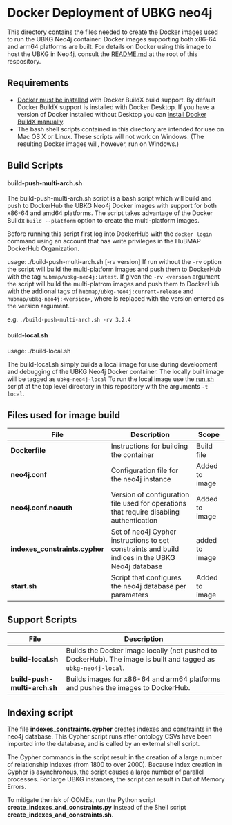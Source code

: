 # Docker Deployment of UBKG neo4j

This directory contains the files needed to create the Docker images used to run the UBKG Neo4j container. Docker images supporting both x86-64 and arm64 platforms are built. For details on Docker using this image to host the UBKG in Neo4j, consult the [README.md](https://github.com/x-atlas-consortia/ubkg-neo4j/blob/main/README.md) at the root of this respository.

## Requirements
  - [Docker must be installed](https://docs.docker.com/engine/install/) with Docker BuildX build support.  By default Docker BuildX support is installed with Docker Desktop.  If you have a version of Docker installed without Desktop you can [install Docker BuildX manually](https://docs.docker.com/build/install-buildx/).
  - The bash shell scripts contained in this directory are intended for use on Mac OS X or Linux.  These scripts will not work on Windows. (The resulting Docker images will, however, run on Windows.)

## Build Scripts
#### build-push-multi-arch.sh
The build-push-multi-arch.sh script is a bash script which will build and push to DockerHub the UBKG Neo4j Docker images with support for both x86-64 and amd64 platforms. The script takes advantage of the Docker Buildx `build --platform` option to create the multi-platform images.

Before running this script first log into DockerHub with the `docker login` command using an account that has write privileges in the HuBMAP DockerHub Organization.

usage: ./build-push-multi-arch.sh [-rv version]
If run without the `-rv` option the script will build the multi-platform images and push them to DockerHub with the tag `hubmap/ubkg-neo4j:latest`.
If given the `-rv <version` argument the script will build the multi-platrom images and push them to DockerHub with the addional tags of `hubmap/ubkg-neo4j:current-release` and `hubmap/ubkg-neo4j:<version>`, where <versions> is replaced with the version entered as the version argument.

e.g. `./build-push-multi-arch.sh -rv 3.2.4`

#### build-local.sh
usage: ./build-local.sh

The build-local.sh simply builds a local image for use during development and debugging of the UBKG Neo4j Docker container. The locally built image will be tagged as `ubkg-neo4j-local`  To run the local image use the [run.sh]() script at the top level directory in this repository with the arguments `-t local`.

## Files used for image build
| File                           | Description                                                                                      | Scope          |
|--------------------------------|--------------------------------------------------------------------------------------------------|----------------|
| **Dockerfile**                 | Instructions for building the container                                                          | Build file     |
| **neo4j.conf**                 | Configuration file for the neo4j instance                                                        | Added to image |
| **neo4j.conf.noauth**          | Version of configuration file used for operations that require disabling authentication          | Added to image |
| **indexes_constraints.cypher** | Set of neo4j Cypher instructions to set constraints and build indices in the UBKG Neo4j database | added to image |
| **start.sh**                   | Script that configures the neo4j database per parameters                                         | Added to image |

## Support Scripts
|File| Description                                                                                      |
|---|--------------------------------------------------------------------------------------------------|
|**build-local.sh**|Builds the Docker image locally (not pushed to DockerHub).  The image is built and tagged as `ubkg-neo4j-local`.|
|**build-push-multi-arch.sh** | Builds images for x86-64 and arm64 platforms and pushes the images to DockerHub.|

## Indexing script
The file **indexes_constraints.cypher** creates indexes and constraints in the neo4j database. 
This Cypher script runs after ontology CSVs have been imported into the database, and is called by 
an external shell script.

The Cypher commands in the script result in the creation of a large
number of relationship indexes (from 1800 to over 2000). Because index creation in 
Cypher is asynchronous, the script causes a large number of parallel processes.
For large UBKG instances, the script can result in Out of Memory Errors.

To mitigate the risk of OOMEs, run the Python script **create_indexes_and_constraints.py**
instead of the Shell script **create_indexes_and_constraints.sh**.